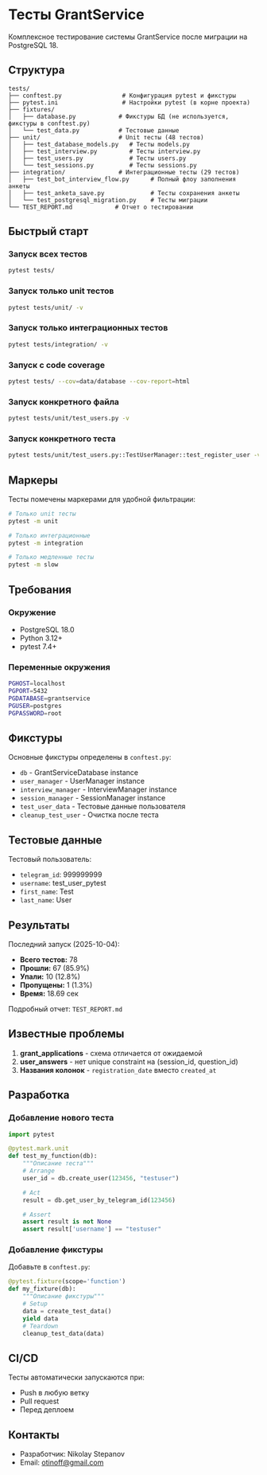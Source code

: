 # Тесты GrantService

Комплексное тестирование системы GrantService после миграции на PostgreSQL 18.

## Структура

```
tests/
├── conftest.py                 # Конфигурация pytest и фикстуры
├── pytest.ini                  # Настройки pytest (в корне проекта)
├── fixtures/
│   ├── database.py            # Фикстуры БД (не используется, фикстуры в conftest.py)
│   └── test_data.py           # Тестовые данные
├── unit/                      # Unit тесты (48 тестов)
│   ├── test_database_models.py   # Тесты models.py
│   ├── test_interview.py         # Тесты interview.py
│   ├── test_users.py             # Тесты users.py
│   └── test_sessions.py          # Тесты sessions.py
├── integration/               # Интеграционные тесты (29 тестов)
│   ├── test_bot_interview_flow.py      # Полный флоу заполнения анкеты
│   ├── test_anketa_save.py             # Тесты сохранения анкеты
│   └── test_postgresql_migration.py    # Тесты миграции
└── TEST_REPORT.md            # Отчет о тестировании
```

## Быстрый старт

### Запуск всех тестов
```bash
pytest tests/
```

### Запуск только unit тестов
```bash
pytest tests/unit/ -v
```

### Запуск только интеграционных тестов
```bash
pytest tests/integration/ -v
```

### Запуск с code coverage
```bash
pytest tests/ --cov=data/database --cov-report=html
```

### Запуск конкретного файла
```bash
pytest tests/unit/test_users.py -v
```

### Запуск конкретного теста
```bash
pytest tests/unit/test_users.py::TestUserManager::test_register_user -v
```

## Маркеры

Тесты помечены маркерами для удобной фильтрации:

```bash
# Только unit тесты
pytest -m unit

# Только интеграционные
pytest -m integration

# Только медленные тесты
pytest -m slow
```

## Требования

### Окружение
- PostgreSQL 18.0
- Python 3.12+
- pytest 7.4+

### Переменные окружения
```bash
PGHOST=localhost
PGPORT=5432
PGDATABASE=grantservice
PGUSER=postgres
PGPASSWORD=root
```

## Фикстуры

Основные фикстуры определены в `conftest.py`:

- `db` - GrantServiceDatabase instance
- `user_manager` - UserManager instance
- `interview_manager` - InterviewManager instance
- `session_manager` - SessionManager instance
- `test_user_data` - Тестовые данные пользователя
- `cleanup_test_user` - Очистка после теста

## Тестовые данные

Тестовый пользователь:
- `telegram_id`: 999999999
- `username`: test_user_pytest
- `first_name`: Test
- `last_name`: User

## Результаты

Последний запуск (2025-10-04):
- **Всего тестов:** 78
- **Прошли:** 67 (85.9%)
- **Упали:** 10 (12.8%)
- **Пропущены:** 1 (1.3%)
- **Время:** 18.69 сек

Подробный отчет: `TEST_REPORT.md`

## Известные проблемы

1. **grant_applications** - схема отличается от ожидаемой
2. **user_answers** - нет unique constraint на (session_id, question_id)
3. **Названия колонок** - `registration_date` вместо `created_at`

## Разработка

### Добавление нового теста

```python
import pytest

@pytest.mark.unit
def test_my_function(db):
    """Описание теста"""
    # Arrange
    user_id = db.create_user(123456, "testuser")

    # Act
    result = db.get_user_by_telegram_id(123456)

    # Assert
    assert result is not None
    assert result['username'] == "testuser"
```

### Добавление фикстуры

Добавьте в `conftest.py`:

```python
@pytest.fixture(scope='function')
def my_fixture(db):
    """Описание фикстуры"""
    # Setup
    data = create_test_data()
    yield data
    # Teardown
    cleanup_test_data(data)
```

## CI/CD

Тесты автоматически запускаются при:
- Push в любую ветку
- Pull request
- Перед деплоем

## Контакты

- Разработчик: Nikolay Stepanov
- Email: otinoff@gmail.com
